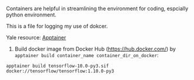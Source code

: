 Containers are helpful in streamlining the environment for coding, espcially python environment. 

This is a file for logging my use of dokcer.

Yale resource: [Apptainer](https://docs.ycrc.yale.edu/clusters-at-yale/guides/containers/)

1. Build docker image from Docker Hub (https://hub.docker.com/) by `apptainer build container_name container_dir_on_docker`:

```
apptainer build tensorflow-10.0-py3.sif docker://tensorflow/tensorflow:1.10.0-py3
```
